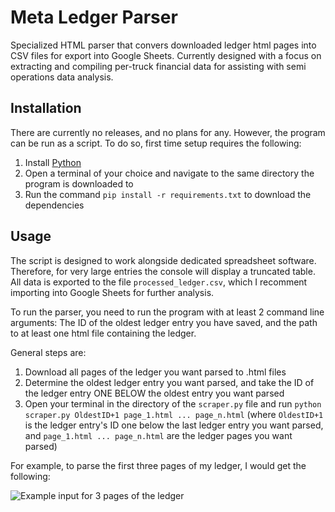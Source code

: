 # Meta Ledger Parser
Specialized HTML parser that convers downloaded ledger html pages into CSV files for export into Google Sheets. Currently designed with a focus on extracting and compiling per-truck financial data for assisting with semi operations data analysis.

## Installation
There are currently no releases, and no plans for any. However, the program can be run as a script. To do so, first time setup requires the following:
1. Install [Python](https://www.python.org/downloads/)
2. Open a terminal of your choice and navigate to the same directory the program is downloaded to
3. Run the command `pip install -r requirements.txt` to download the dependencies

## Usage
The script is designed to work alongside dedicated spreadsheet software. Therefore, for very large entries the console will display a truncated table. All data is exported to the file `processed_ledger.csv`, which I recomment importing into Google Sheets for further analysis.

To run the parser, you need to run the program with at least 2 command line arguments: The ID of the oldest ledger entry you have saved, and the path to at least one html file containing the ledger.

General steps are:
1. Download all pages of the ledger you want parsed to .html files
2. Determine the oldest ledger entry you want parsed, and take the ID of the ledger entry ONE BELOW the oldest entry you want parsed
3. Open your terminal in the directory of the `scraper.py` file and run `python scraper.py OldestID+1 page_1.html ... page_n.html` (where `OldestID+1` is the ledger entry's ID one below the last ledger entry you want parsed, and `page_1.html ... page_n.html` are the ledger pages you want parsed)

For example, to parse the first three pages of my ledger, I would get the following:

![Example input for 3 pages of the ledger](https://cdn.discordapp.com/attachments/945223875279601687/954226376418926623/unknown.png "Example input for 3 pages of the ledger")

